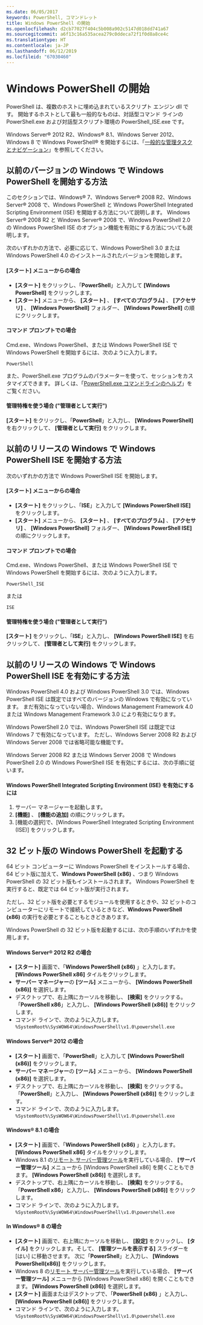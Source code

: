 ```yaml
---
ms.date: 06/05/2017
keywords: PowerShell, コマンドレット
title: Windows PowerShell の開始
ms.openlocfilehash: d2cb77027f404c5b008a902c5147d018dd741a67
ms.sourcegitcommit: a6f13c16a535acea279c0ddeca72f1f0d8a8ce4c
ms.translationtype: HT
ms.contentlocale: ja-JP
ms.lasthandoff: 06/12/2019
ms.locfileid: "67030460"
---
```

# <a name="starting-windows-powershell"></a>Windows PowerShell の開始
PowerShell は、複数のホストに埋め込まれているスクリプト エンジン dll です。  開始するホストとして最も一般的なものは、対話型コマンド ラインの PowerShell.exe および対話型スクリプト環境の PowerShell_ISE.exe です。

Windows Server® 2012 R2、Windows® 8.1、Windows Server 2012、Windows 8 で Windows PowerShell® を開始するには、「[一般的な管理タスクとナビゲーション](https://technet.microsoft.com/library/hh831491.aspx)」を参照してください。

## <a name="how-to-start-windows-powershell-on-earlier-versions-of-windows"></a>以前のバージョンの Windows で Windows PowerShell を開始する方法

このセクションでは、Windows® 7、Windows Server® 2008 R2、Windows Server® 2008 で、Windows PowerShell と Windows PowerShell Integrated Scripting Environment (ISE) を開始する方法について説明します。 Windows Server® 2008 R2 と Windows Server® 2008 で、Windows PowerShell 2.0 の Windows PowerShell ISE のオプション機能を有効にする方法についても説明します。

次のいずれかの方法で、必要に応じて、Windows PowerShell 3.0 または Windows PowerShell 4.0 のインストールされたバージョンを開始します。

#### <a name="from-the-start-menu"></a>[スタート] メニューからの場合

- **[スタート]** をクリックし、「**PowerShell**」と入力して **[Windows PowerShell]** をクリックします。
- **[スタート]** メニューから、 **[スタート]** 、 **[すべてのプログラム]** 、 **[アクセサリ]** 、 **[Windows PowerShell]** フォルダー、 **[Windows PowerShell]** の順にクリックします。

#### <a name="at-the-command-prompt"></a>コマンド プロンプトでの場合

Cmd.exe、Windows PowerShell、または Windows PowerShell ISE で Windows PowerShell を開始するには、次のように入力します。

```
PowerShell
```

また、PowerShell.exe プログラムのパラメーターを使って、セッションをカスタマイズできます。 詳しくは、「[PowerShell.exe コマンドラインのヘルプ](../core-powershell/console/PowerShell.exe-Command-Line-Help.md)」をご覧ください。

#### <a name="with-administrative-privileges-run-as-administrator"></a>管理特権を使う場合 ("管理者として実行")

**[スタート]** をクリックし、「**PowerShell**」と入力し、 **[Windows PowerShell]** を右クリックして、 **[管理者として実行]** をクリックします。

## <a name="how-to-start-windows-powershell-ise-on-earlier-releases-of-windows"></a>以前のリリースの Windows で Windows PowerShell ISE を開始する方法

次のいずれかの方法で Windows PowerShell ISE を開始します。

#### <a name="from-the-start-menu"></a>[スタート] メニューからの場合

- **[スタート]** をクリックし、「**ISE**」と入力して **[Windows PowerShell ISE]** をクリックします。
- **[スタート]** メニューから、 **[スタート]** 、 **[すべてのプログラム]** 、 **[アクセサリ]** 、 **[Windows PowerShell]** フォルダー、 **[Windows PowerShell ISE]** の順にクリックします。

#### <a name="at-the-command-prompt"></a>コマンド プロンプトでの場合

Cmd.exe、Windows PowerShell、または Windows PowerShell ISE で Windows PowerShell を開始するには、次のように入力します。

```
PowerShell_ISE
```

または

```
ISE
```

#### <a name="with-administrative-privileges-run-as-administrator"></a>管理特権を使う場合 ("管理者として実行")

**[スタート]** をクリックし、「**ISE**」と入力し、 **[Windows PowerShell ISE]** を右クリックして、 **[管理者として実行]** をクリックします。

## <a name="how-to-enable-windows-powershell-ise-on-earlier-releases-of-windows"></a>以前のリリースの Windows で Windows PowerShell ISE を有効にする方法

Windows PowerShell 4.0 および Windows PowerShell 3.0 では、Windows PowerShell ISE は既定ではすべてのバージョンの Windows で有効になっています。 まだ有効になっていない場合、Windows Management Framework 4.0 または Windows Management Framework 3.0 により有効になります。

Windows PowerShell 2.0 では、Windows PowerShell ISE は既定では Windows 7 で有効になっています。 ただし、Windows Server 2008 R2 および Windows Server 2008 では省略可能な機能です。

Windows Server 2008 R2 または Windows Server 2008 で Windows PowerShell 2.0 の Windows PowerShell ISE を有効にするには、次の手順に従います。

#### <a name="to-enable-windows-powershell-integrated-scripting-environment-ise"></a>Windows PowerShell Integrated Scripting Environment (ISE) を有効にするには

1. サーバー マネージャーを起動します。
2. **[機能]** 、 **[機能の追加]** の順にクリックします。
3. [機能の選択]で、[Windows PowerShell Integrated Scripting Environment (ISE)] をクリックします。

## <a name="starting-the-32-bit-version-of-windows-powershell"></a>32 ビット版の Windows PowerShell を起動する

64 ビット コンピューターに Windows PowerShell をインストールする場合、64 ビット版に加えて、**Windows PowerShell (x86)** 、つまり Windows PowerShell の 32 ビット版もインストールされます。 Windows PowerShell を実行すると、既定では 64 ビット版が実行されます。

ただし、32 ビット版を必要とするモジュールを使用するときや、32 ビットのコンピューターにリモートで接続しているときなど、**Windows PowerShell (x86)** の実行を必要とすることもときどきあります。

Windows PowerShell の 32 ビット版を起動するには、次の手順のいずれかを使用します。

#### <a name="in-windows-server-2012-r2"></a>Windows Server® 2012 R2 の場合

- **[スタート]** 画面で、「**Windows PowerShell (x86)** 」と入力します。 **[Windows PowerShell x86]** タイルをクリックします。
- **サーバー マネージャー**の **[ツール]** メニューから、 **[Windows PowerShell (x86)]** を選択します。
- デスクトップで、右上隅にカーソルを移動し、 **[検索]** をクリックする。「**PowerShell x86**」と入力し、 **[Windows PowerShell (x86)]** をクリックします。
- コマンド ラインで、次のように入力します。`%SystemRoot%\SysWOW64\WindowsPowerShell\v1.0\powershell.exe`

#### <a name="in-windows-server-2012"></a>Windows Server® 2012 の場合

- **[スタート]** 画面で、「**PowerShell**」と入力して **[Windows PowerShell (x86)]** をクリックします。
- **サーバー マネージャー**の **[ツール]** メニューから、 **[Windows PowerShell (x86)]** を選択します。
- デスクトップで、右上隅にカーソルを移動し、 **[検索]** をクリックする。「**PowerShell**」と入力し、 **[Windows PowerShell (x86)]** をクリックします。
- コマンド ラインで、次のように入力します。`%SystemRoot%\SysWOW64\WindowsPowerShell\v1.0\powershell.exe`

#### <a name="in-windows-81"></a>Windows® 8.1 の場合

- **[スタート]** 画面で、「**Windows PowerShell (x86)** 」と入力します。 **[Windows PowerShell x86]** タイルをクリックします。
- Windows 8.1 の[リモート サーバー管理ツール](https://go.microsoft.com/fwlink/?LinkID=304145)を実行している場合、 **[サーバー管理ツール]** メニューから [Windows PowerShell x86] を開くこともできます。
  **[Windows PowerShell (x86)]** を選択します。
- デスクトップで、右上隅にカーソルを移動し、 **[検索]** をクリックする。「**PowerShell x86**」と入力し、 **[Windows PowerShell (x86)]** をクリックします。
- コマンド ラインで、次のように入力します。`%SystemRoot%\SysWOW64\WindowsPowerShell\v1.0\powershell.exe`

#### <a name="in-windows-8"></a>In Windows® 8 の場合

- **[スタート]** 画面で、右上隅にカーソルを移動し、 **[設定]** をクリックし、 **[タイル]** をクリックします。そして、 **[管理ツールを表示する]** スライダーを [はい] に移動させます。 次に「**PowerShell**」と入力し、 **[Windows PowerShell(x86)]** をクリックします。
- Windows 8 の[リモート サーバー管理ツール](https://www.microsoft.com/download/details.aspx?id=28972)を実行している場合、 **[サーバー管理ツール]** メニューから [Windows PowerShell x86] を開くこともできます。 **[Windows PowerShell (x86)]** を選択します。
- **[スタート]** 画面またはデスクトップで、「**PowerShell (x86)** 」と入力し、 **[Windows PowerShell (x86)]** をクリックします。
- コマンド ラインで、次のように入力します。`%SystemRoot%\SysWOW64\WindowsPowerShell\v1.0\powershell.exe`
